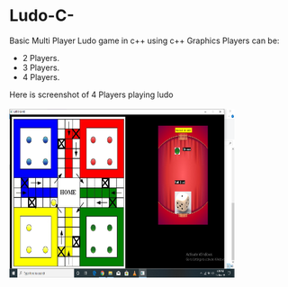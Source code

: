 # Ludo-C-
Basic Multi Player Ludo game in c++ using c++ Graphics
Players can be:
 * 2 Players.
 * 3 Players.
 * 4 Players.
 
Here is screenshot of 4 Players playing ludo
<br></br>
<img src="Image/Screenshot (26).png" width = "400" height = "300">

